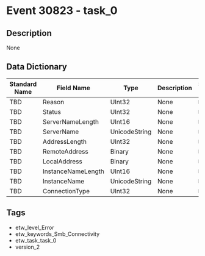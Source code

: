 # Event 30823 - task_0

## Description
None

## Data Dictionary
|Standard Name|Field Name|Type|Description|Sample Value|
|---|---|---|---|---|
|TBD|Reason|UInt32|None|`None`|
|TBD|Status|UInt32|None|`None`|
|TBD|ServerNameLength|UInt16|None|`None`|
|TBD|ServerName|UnicodeString|None|`None`|
|TBD|AddressLength|UInt32|None|`None`|
|TBD|RemoteAddress|Binary|None|`None`|
|TBD|LocalAddress|Binary|None|`None`|
|TBD|InstanceNameLength|UInt16|None|`None`|
|TBD|InstanceName|UnicodeString|None|`None`|
|TBD|ConnectionType|UInt32|None|`None`|

## Tags
* etw_level_Error
* etw_keywords_Smb_Connectivity
* etw_task_task_0
* version_2